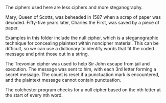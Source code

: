 The ciphers used here are less ciphers and more steganography. 

Mary, Queen of Scotts, was beheaded in 1587 when a scrap of paper was decoded. Fifty-five years later, Charles the First, was saved by a piece of paper.

Examples in this folder include the null cipher, which is a steganographic technique for concealing plaintext within noncipher material. This can be difficult, so we can use a dictionary to identify words that fit the coded message and print those out in a string.

The Trevonian cipher was used to help Sir John escape from jail and execution. The message was sent to him, with each 3rd letter forming a secret message. The count is reset if a punctuation mark is encountered, and the plaintext message cannot contain punctuation.

The colchester program checks for a null cipher based on the nth letter at the start of every nth word.
